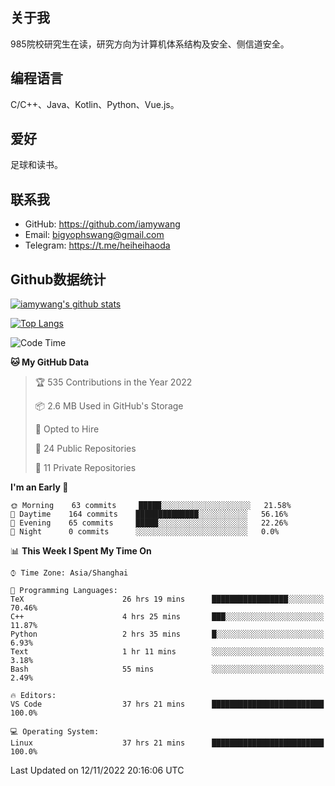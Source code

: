 ## 关于我

985院校研究生在读，研究方向为计算机体系结构及安全、侧信道安全。

## 编程语言

C/C++、Java、Kotlin、Python、Vue.js。

## 爱好

足球和读书。

## 联系我

- GitHub: https://github.com/iamywang
- Email: bigyophswang@gmail.com
- Telegram: https://t.me/heiheihaoda

## Github数据统计

[![iamywang's github stats](https://github-readme-stats.vercel.app/api?username=iamywang&count_private=true&show_icons=true)]()

[![Top Langs](https://github-readme-stats.vercel.app/api/top-langs/?username=iamywang&layout=compact)]()

<!--START_SECTION:waka-->
![Code Time](http://img.shields.io/badge/Code%20Time-556%20hrs%2027%20mins-blue)

**🐱 My GitHub Data** 

> 🏆 535 Contributions in the Year 2022
 > 
> 📦 2.6 MB Used in GitHub's Storage 
 > 
> 💼 Opted to Hire
 > 
> 📜 24 Public Repositories 
 > 
> 🔑 11 Private Repositories  
 > 
**I'm an Early 🐤** 

```text
🌞 Morning    63 commits     █████░░░░░░░░░░░░░░░░░░░░   21.58% 
🌆 Daytime    164 commits    ██████████████░░░░░░░░░░░   56.16% 
🌃 Evening    65 commits     █████░░░░░░░░░░░░░░░░░░░░   22.26% 
🌙 Night      0 commits      ░░░░░░░░░░░░░░░░░░░░░░░░░   0.0%

```


📊 **This Week I Spent My Time On** 

```text
⌚︎ Time Zone: Asia/Shanghai

💬 Programming Languages: 
TeX                      26 hrs 19 mins      █████████████████░░░░░░░░   70.46% 
C++                      4 hrs 25 mins       ███░░░░░░░░░░░░░░░░░░░░░░   11.87% 
Python                   2 hrs 35 mins       █░░░░░░░░░░░░░░░░░░░░░░░░   6.93% 
Text                     1 hr 11 mins        ░░░░░░░░░░░░░░░░░░░░░░░░░   3.18% 
Bash                     55 mins             ░░░░░░░░░░░░░░░░░░░░░░░░░   2.49%

🔥 Editors: 
VS Code                  37 hrs 21 mins      █████████████████████████   100.0%

💻 Operating System: 
Linux                    37 hrs 21 mins      █████████████████████████   100.0%

```


 Last Updated on 12/11/2022 20:16:06 UTC
<!--END_SECTION:waka-->
